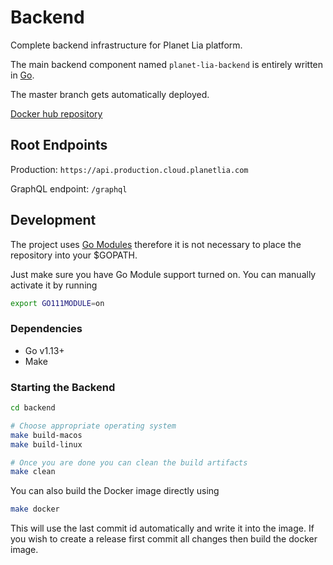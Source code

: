 # Backend
Complete backend infrastructure for Planet Lia platform.

The main backend component named `planet-lia-backend` is entirely written in [Go](https://golang.org/).

The master branch gets automatically deployed.

[Docker hub repository](https://hub.docker.com/r/planetlia/backend)

## Root Endpoints
Production: `https://api.production.cloud.planetlia.com`

GraphQL endpoint: `/graphql`

## Development
The project uses [Go Modules](https://github.com/golang/go/wiki/Modules) therefore it is not necessary to place the repository into your $GOPATH.

Just make sure you have Go Module support turned on.
You can manually activate it by running
```bash
export GO111MODULE=on
```

### Dependencies
- Go v1.13+
- Make

### Starting the Backend
```bash
cd backend

# Choose appropriate operating system
make build-macos
make build-linux

# Once you are done you can clean the build artifacts
make clean
```

You can also build the Docker image directly using
```bash
make docker
```

This will use the last commit id automatically and write it into the image.
If you wish to create a release first commit all changes then build the docker image.